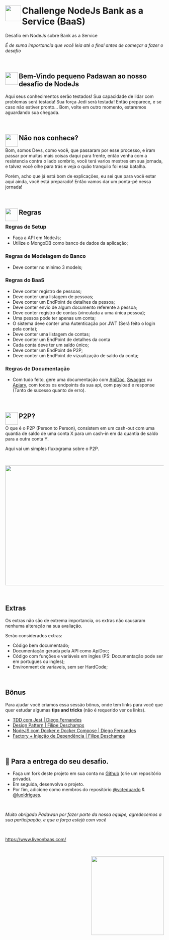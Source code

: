 # <a target='_blank'><img align="left" width=50px height=50px src='https://user-images.githubusercontent.com/54849358/79355817-8d9a6200-7f14-11ea-9c3c-5ba42c4ce12a.png' /></a> Challenge NodeJs Bank as a Service (BaaS)

Desafio em NodeJs sobre Bank as a Service

_É de suma importancia que você leia até o final antes de começar a fazer o desafio_ 

<br>

## <a target='_blank'><img align="left" width=40px height=40px src='https://user-images.githubusercontent.com/54849358/79353989-2f6c7f80-7f12-11ea-8f2a-39aaf259ad81.png' /></a> Bem-Vindo pequeno Padawan ao nosso desafio de NodeJs

 Aqui seus conhecimentos serão testados! Sua capacidade de lidar com problemas será testada! Sua força Jedi será testada! Então preparece, e se caso não estiver pronto... Bom, volte em outro momento, estaremos aguardando sua chegada.
 
 <br>
 
 ## <a target='_blank'><img align="left" width=40px height=40px src='https://user-images.githubusercontent.com/54849358/79355150-afdfb000-7f13-11ea-9626-dbc376e40f8f.png' /></a> Não nos conhece?

 Bom, somos Devs, como você, que passaram por esse processo, e iram passar por muitas mais coisas daqui para frente, então venha com a resistencia contra o lado sombrio, você terá varios mestres em sua jornada, e talvez você olhe para trás e veja o quão tranquilo foi essa batalha.
 
  Porém, acho que já está bom de explicações, eu sei que para você estar aqui ainda, você está preparado! Então vamos dar um ponta-pé nessa jornada!
  
<br>

## <a target='_blank'><img align="left" width=40px height=40px src='https://user-images.githubusercontent.com/54849358/79358887-372f2280-7f18-11ea-9c5f-a1da33e7a719.png' /></a> Regras

### Regras de Setup

- Faça a API em NodeJs;
- Utilize o MongoDB como banco de dados da aplicação;

### Regras de Modelagem do Banco

- Deve conter no minimo 3 models;

### Regras do BaaS

- Deve conter registro de pessoas;
- Deve conter uma listagem de pessoas;
- Deve conter um EndPoint de detalhes da pessoa;
- Deve conter envio de algum documento referente a pessoa;
- Deve conter registro de contas (vinculada a uma única pessoa);
- Uma pessoa pode ter apenas um conta;
- O sistema deve conter uma Autenticação por JWT (Será feito o login pela conta);
- Deve conter uma listagem de contas;
- Deve conter um EndPoint de detalhes da conta
- Cada conta deve ter um saldo único;
- Deve conter um EndPoint de P2P;
- Deve conter um EndPoint de vizualização de saldo da conta;

### Regras de Documentação

- Com tudo feito, gere uma documentação com [ApiDoc](https://apidocjs.com/), [Swagger](https://swagger.io/) ou [Apiary](https://apiary.io/), com todos os endpoints da sua api, com payload e response (Tanto de sucesso quanto de erro).

<br>

## <a target='_blank'><img align="left" width=40px height=40px src='https://user-images.githubusercontent.com/54849358/79360914-f71d6f00-7f1a-11ea-8f09-f5da383dc4f7.png' /></a> P2P?

O que é o P2P (Person to Person), consistem em um cash-out com uma quantia de saldo de uma conta X para um cash-in em da quantia de saldo para a outra conta Y.

Aqui vai um simples fluxograma sobre o P2P.

<br>

<a target='_blank'><img align="center" width=580px height=380px src='https://user-images.githubusercontent.com/54849358/79361189-5aa79c80-7f1b-11ea-8543-a64a1e17d4d5.png' /></a>

<br>

## Extras

Os extras não são de extrema importancia, os extras não causaram nenhuma alteração na sua avaliação.

Serão considerados extras:

- Código bem documentado;
- Documentação gerada pela API como ApiDoc;
- Código com funções e variáveis em ingles (PS: Documentação pode ser em portugues ou ingles);
- Environment de variaveis, sem ser HardCode;

<br>


## Bônus
Para ajudar você criamos essa sessão bônus, onde tem links para você que quer estudar algumas **tips and tricks** (não é requerido ver os links).

  - [TDD com Jest | Diego Fernandes](https://www.youtube.com/watch?v=2G_mWfG0DZE)
  - [Design Pattern | Filipe Deschamps](https://www.youtube.com/watch?v=arAz2Ff8s88)
  - [NodeJS com Docker e Docker Compose | Diego Fernandes](https://www.youtube.com/watch?v=AVNADGzXrrQ)
  - [Factory + Injeção de Dependência | Filipe Deschamps](https://www.youtube.com/watch?v=uyOJ2jjBtBs)


<br>


## :rocket: Para a entrega do seu desafio.

- Faça um fork deste projeto em sua conta no [Github](https://github.com/join) (crie um repositório privado). 
- Em seguida, desenvolva o projeto. 
- Por fim, adicione como membros do repositório [@vcteduardo](https://github.com/vcteduardo) & [@luoldrigues](https://github.com/luoldrigues).

<br> 

*Muito obrigado Padawan por fazer parte da nossa equipe, agredecemos a sua participação, e que a força estejá com você*

<br>

https://www.liveonbaas.com/

<br>

<a target='_blank'><img align="right" class='header-img' width=230px height=250px src='https://user-images.githubusercontent.com/54849358/78149611-90715f00-740c-11ea-8d21-4654691dca88.png' /></a>
